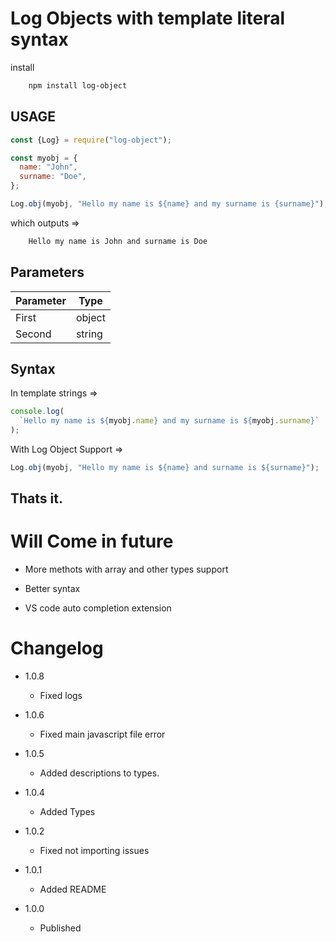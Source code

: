 # Log Objects with template literal syntax

install

```sh
    npm install log-object
```

## USAGE

```js
const {Log} = require("log-object");

const myobj = {
  name: "John",
  surname: "Doe",
};

Log.obj(myobj, "Hello my name is ${name} and my surname is {surname}");
```

which outputs =>

```sh
    Hello my name is John and surname is Doe
```

## Parameters

| Parameter | Type   |
| --------- | ------ |
| First     | object |
| Second    | string |

## Syntax

In template strings =>

```js
console.log(
  `Hello my name is ${myobj.name} and my surname is ${myobj.surname}`
);
```

With Log Object Support =>

```js
Log.obj(myobj, "Hello my name is ${name} and surname is ${surname}");
```

## Thats it.

# Will Come in future

- More methots with array and other types support

- Better syntax

- VS code auto completion extension

# Changelog

- 1.0.8

  - Fixed logs

- 1.0.6

  - Fixed main javascript file error

- 1.0.5

  - Added descriptions to types.

- 1.0.4

  - Added Types

- 1.0.2

  - Fixed not importing issues

- 1.0.1

  - Added README

- 1.0.0

  - Published
